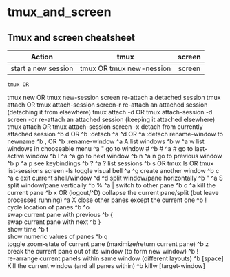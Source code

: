 # tmux_and_screen
## Tmux and screen cheatsheet

| Action	                   | tmux	                    |                      screen    |
| ---------------------------------|:------------------------------:|:------------------------------:|
| start a new session              | tmux OR tmux new-nession       |                      screen    |
	tmux OR
tmux new OR
tmux new-session	screen
re-attach a detached session	tmux attach OR
tmux attach-session	screen-r
re-attach an attached session (detaching it from elsewhere)	tmux attach -d OR
tmux attach-session -d	screen -dr
re-attach an attached session (keeping it attached elsewhere)	tmux attach OR
tmux attach-session	screen -x
detach from currently attached session	^b d OR
^b :detach	^a ^d OR
^a :detach
rename-window to newname	^b , <newname> OR
^b :rename-window <newn>	^a A <newname>
list windows	^b w	^a w
list windows in chooseable menu		^a "
go to window #	^b #	^a #
go to last-active window	^b l	^a ^a
go to next window	^b n	^a n
go to previous window	^b p	^a p
see keybindings	^b ?	^a ?
list sessions	^b s OR
tmux ls OR
tmux list-sessions	screen -ls
toggle visual bell		^a ^g
create another window	^b c	^a c
exit current shell/window	^d	^d
split window/pane horizontally	^b "	^a S
split window/pane vertically	^b %	^a |
switch to other pane	^b o	^a <tab>
kill the current pane	^b x OR (logout/^D)	
collapse the current pane/split (but leave processes running)		^a X
close other panes except the current one	^b !	
cycle location of panes	^b ^o	
swap current pane with previous	^b {	
swap current pane with next	^b }	
show time	^b t	
show numeric values of panes	^b q	
toggle zoom-state of current pane (maximize/return current pane)	^b z	
break the current pane out of its window (to form new window)	^b !	
re-arrange current panels within same window (different layouts)	^b [space]	
Kill the current window (and all panes within)	^b killw [target-window]	
